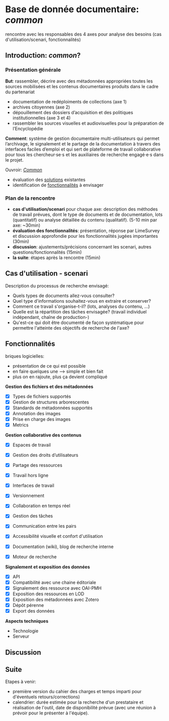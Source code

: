# Base de donnée documentaire: *common* 

rencontre avec les responsables des 4 axes pour analyse des besoins (cas d'utilisation/scenari, fonctionnalités)

## Introduction: *common*? 

### Présentation générale

**But**: rassembler, décrire avec des métadonnées appropriées toutes les sources mobilisées et les contenus documentaires produits dans le cadre du partenariat

- documentation de redéploiments de collections (axe 1)
- archives citoyennes (axe 2)
- dépouillement des dossiers d’acquisition et des politiques institutionnelles (axe 3 et 4)
- rassembler les sources visuelles et audiovisuelles pour la préparation de l’Encyclopédie

**Comment**: système de gestion documentaire multi-utilisateurs qui permet l’archivage, le signalement et le partage de la documentation à travers des interfaces faciles d’emploi et qui sert de plateforme de travail collaborative pour tous les chercheur·se·s et les auxiliaires de recherche engagé·e·s dans le projet.

Ouvroir: [*Common*](https://github.com/ouvroir/common)

- évaluation des [solutions](https://github.com/ouvroir/common/blob/main/solutions.md) existantes
- identification de [fonctionnalités](https://github.com/ouvroir/common/blob/main/fonctionnalites.md) à envisager

### Plan de la rencontre

<!--**présentation** générale de l'outil et ses fonctionnalités envisagées (10min)-->

- **cas d'utilisation/scenari** pour chaque axe: description des méthodes de travail prévues, dont le type de documents et de documentation, lots (quantitatif) ou analyse détaillée du contenu (qualitatif). (5-10 min par axe: ~30min)
- **évaluation des fonctionnalités**: présentation, réponse par LimeSurvey et discussion approfondie pour les fonctionnalités jugées importantes (30min)
- **discussion**: ajustements/précisions concernant les scenari, autres questions/fonctionnalités (15min)
- **la suite**: étapes après la rencontre (15min)

## Cas d'utilisation - scenari

Description du processus de recherche envisagé: 

- Quels types de documents allez-vous consulter?
- Quel type d'informations souhaitez-vous en extraire et conserver? 
- Comment ce travail s'organise-t-il? (lots, analyses du contenu, ...)
- Quelle est la répartition des tâches envisagée? (travail individuel indépendant, chaîne de production-)
- Qu'est-ce qui doit être documenté de façon systématique pour permettre l'atteinte des objectifs de recherche de l'axe?



## Fonctionnalités

briques logicielles:

- présentation de ce qui est possible
- en faire quelques une --> simple et bien fait
- plus on en rajoute, plus ça devient compliqué

**Gestion des fichiers et des métadonnées**

- [x] Types de fichiers supportés
- [x] Gestion de structures arborescentes
- [x] Standards de métadonnées supportés
- [x] Annotation des images
- [x] Prise en charge des images
- [x] Metrics

**Gestion collaborative des contenus**

- [x] Espaces de travail
- [x] Gestion des droits d’utilisateurs
- [x] Partage des ressources
- [x] Travail hors ligne
- [x] Interfaces de travail
- [x] Versionnement 
- [x] Collaboration en temps réel
- [x] Gestion des tâches
- [x] Communication entre les pairs
- [x] Accessibilité visuelle et confort d'utilisation
- [x] Documentation (wiki), blog de recherche interne
- [x] Moteur de recherche



**Signalement et exposition des données**

- [x] API 
- [x] Compatibilité avec une chaine éditoriale
- [x] Signalement des ressource avec OAI-PMH
- [x] Exposition des ressources en LOD
- [x] Exposition des métadonnées avec Zotero
- [x] Dépôt pérenne
- [x] Export des données 

**Aspects techniques**

- Technologie
- Serveur



## Discussion







## Suite

 Etapes à venir: 

- première version du cahier des charges et temps imparti pour d'éventuels retours/corrections)
- calendrier: durée estimée pour la recherche d'un prestataire et réalisation de l'outil, date de disponibilité prévue (avec une réunion à prévoir pour le présenter à l'équipe).